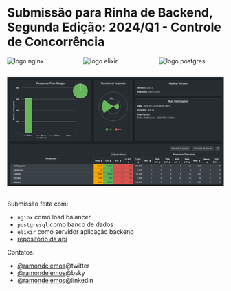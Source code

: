 # Submissão para Rinha de Backend, Segunda Edição: 2024/Q1 - Controle de Concorrência

<div style="width: 100%; display: flex; justify-content: space-between;">
  <img src="https://upload.wikimedia.org/wikipedia/commons/c/c5/Nginx_logo.svg" alt="logo nginx" width="150" height="auto">
  <img src="https://kagi.com/proxy/elixir_lang_logo_icon_169207.png?c=wwv2nwWrI4ROnanRegf-Un8ZW7RVAXok0DKYY-QUMejqyhLUewfi_6OQu3PWzbORfWXS5ppgGGONO930F7ctZeiFJ1wl0I6NXue89fcIrLTIzZwdAVuFbyxv812aVWSs" alt="logo elixir" width="150" height="auto">
  <img src="https://upload.wikimedia.org/wikipedia/commons/2/29/Postgresql_elephant.svg" alt="logo postgres" width="150" height="auto">
</div>

##

![arte](./last-result.png)

##

Submissão feita com:

- `nginx` como load balancer
- `postgresql` como banco de dados
- `elixir` como servidor aplicação backend
- [repositório da api](https://github.com/ramondelemos/rinha-de-backend-2024-q1-app)

Contatos:

- [@ramondelemos](https://twitter.com/ramondelemos)@twitter
- [@ramondelemos](https://bsky.app/profile/ramondelemos.bsky.social)@bsky
- [@ramondelemos](https://www.linkedin.com/in/ramondelemos/)@linkedin
